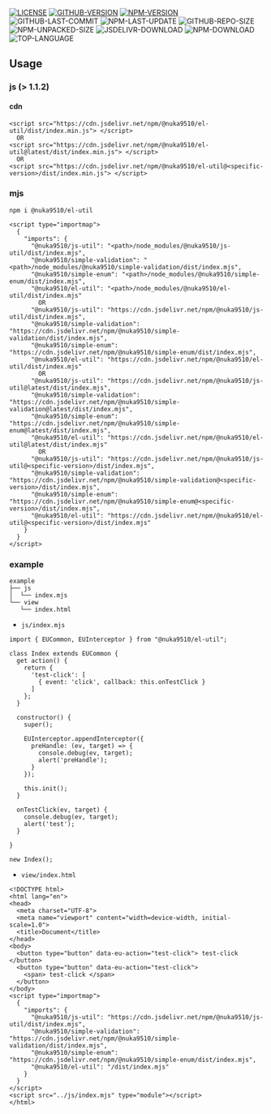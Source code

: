 [![LICENSE][license]][license-url]
[![GITHUB-VERSION][github-version]][github-version-url]
[![NPM-VERSION][npm-version]][npm-version-url]
![GITHUB-LAST-COMMIT][github-last-commit]
![NPM-LAST-UPDATE][npm-last-update]
![GITHUB-REPO-SIZE][github-repo-size]
![NPM-UNPACKED-SIZE][npm-unpacked-size]
![JSDELIVR-DOWNLOAD][jsdelivr-download]
![NPM-DOWNLOAD][npm-download]
![TOP-LANGUAGE][top-language]

[license]: https://img.shields.io/npm/l/%40nuka9510%2Fel-util
[license-url]: https://github.com/nuka9510/el-util/blob/main/LICENSE

[github-version]: https://img.shields.io/github/package-json/v/nuka9510/el-util?logo=github
[github-version-url]: https://github.com/nuka9510/el-util

[npm-version]: https://img.shields.io/npm/v/%40nuka9510%2Fel-util?logo=npm
[npm-version-url]: https://www.npmjs.com/package/@nuka9510/el-util

[github-last-commit]: https://img.shields.io/github/last-commit/nuka9510/el-util?logo=github

[npm-last-update]: https://img.shields.io/npm/last-update/%40nuka9510%2Fel-util?logo=npm

[github-repo-size]: https://img.shields.io/github/repo-size/nuka9510/el-util?logo=github

[npm-unpacked-size]: https://img.shields.io/npm/unpacked-size/%40nuka9510%2Fel-util?logo=npm

[jsdelivr-download]: https://img.shields.io/jsdelivr/npm/hm/%40nuka9510/el-util?logo=jsdelivr

[npm-download]: https://img.shields.io/npm/dm/%40nuka9510%2Fel-util?logo=npm

[top-language]: https://img.shields.io/github/languages/top/nuka9510/el-util

## Usage
### js (> 1.1.2)
#### cdn
```
<script src="https://cdn.jsdelivr.net/npm/@nuka9510/el-util/dist/index.min.js"> </script>
  OR
<script src="https://cdn.jsdelivr.net/npm/@nuka9510/el-util@latest/dist/index.min.js"> </script>
  OR
<script src="https://cdn.jsdelivr.net/npm/@nuka9510/el-util@<specific-version>/dist/index.min.js"> </script>
```
### mjs
```
npm i @nuka9510/el-util
```
```
<script type="importmap">
  {
    "imports": {
      "@nuka9510/js-util": "<path>/node_modules/@nuka9510/js-util/dist/index.mjs",
      "@nuka9510/simple-validation": "<path>/node_modules/@nuka9510/simple-validation/dist/index.mjs",
      "@nuka9510/simple-enum": "<path>/node_modules/@nuka9510/simple-enum/dist/index.mjs",
      "@nuka9510/el-util": "<path>/node_modules/@nuka9510/el-util/dist/index.mjs"
        OR
      "@nuka9510/js-util": "https://cdn.jsdelivr.net/npm/@nuka9510/js-util/dist/index.mjs",
      "@nuka9510/simple-validation": "https://cdn.jsdelivr.net/npm/@nuka9510/simple-validation/dist/index.mjs",
      "@nuka9510/simple-enum": "https://cdn.jsdelivr.net/npm/@nuka9510/simple-enum/dist/index.mjs",
      "@nuka9510/el-util": "https://cdn.jsdelivr.net/npm/@nuka9510/el-util/dist/index.mjs"
        OR
      "@nuka9510/js-util": "https://cdn.jsdelivr.net/npm/@nuka9510/js-util@latest/dist/index.mjs",
      "@nuka9510/simple-validation": "https://cdn.jsdelivr.net/npm/@nuka9510/simple-validation@latest/dist/index.mjs",
      "@nuka9510/simple-enum": "https://cdn.jsdelivr.net/npm/@nuka9510/simple-enum@latest/dist/index.mjs",
      "@nuka9510/el-util": "https://cdn.jsdelivr.net/npm/@nuka9510/el-util@latest/dist/index.mjs"
        OR
      "@nuka9510/js-util": "https://cdn.jsdelivr.net/npm/@nuka9510/js-util@<specific-version>/dist/index.mjs",
      "@nuka9510/simple-validation": "https://cdn.jsdelivr.net/npm/@nuka9510/simple-validation@<specific-version>/dist/index.mjs",
      "@nuka9510/simple-enum": "https://cdn.jsdelivr.net/npm/@nuka9510/simple-enum@<specific-version>/dist/index.mjs",
      "@nuka9510/el-util": "https://cdn.jsdelivr.net/npm/@nuka9510/el-util@<specific-version>/dist/index.mjs"
    }
  }
</script>
```
### example
```
example
├── js
│  └── index.mjs
└── view
   └── index.html
```
- `js/index.mjs`
```
import { EUCommon, EUInterceptor } from "@nuka9510/el-util";

class Index extends EUCommon {
  get action() {
    return {
      'test-click': [
        { event: 'click', callback: this.onTestClick }
      ]
    };
  }

  constructor() {
    super();

    EUInterceptor.appendInterceptor({
      preHandle: (ev, target) => {
        console.debug(ev, target);
        alert('preHandle');
      }
    });
    
    this.init();
  }

  onTestClick(ev, target) {
    console.debug(ev, target);
    alert('test');
  }

}

new Index();
```
- `view/index.html`
```
<!DOCTYPE html>
<html lang="en">
<head>
  <meta charset="UTF-8">
  <meta name="viewport" content="width=device-width, initial-scale=1.0">
  <title>Document</title>
</head>
<body>
  <button type="button" data-eu-action="test-click"> test-click </button>
  <button type="button" data-eu-action="test-click">
    <span> test-click </span>
  </button>
</body>
<script type="importmap">
  {
    "imports": {
      "@nuka9510/js-util": "https://cdn.jsdelivr.net/npm/@nuka9510/js-util/dist/index.mjs",
      "@nuka9510/simple-validation": "https://cdn.jsdelivr.net/npm/@nuka9510/simple-validation/dist/index.mjs",
      "@nuka9510/simple-enum": "https://cdn.jsdelivr.net/npm/@nuka9510/simple-enum/dist/index.mjs",
      "@nuka9510/el-util": "/dist/index.mjs"
    }
  }
</script>
<script src="../js/index.mjs" type="module"></script>
</html>
```